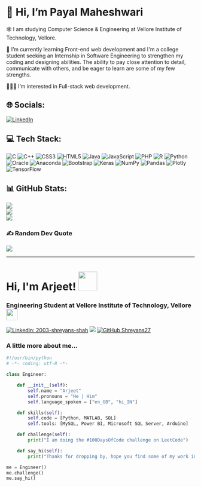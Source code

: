 # 👋 Hi, I’m Payal Maheshwari

🕸 I am studying Computer Science & Engineering at Vellore Institute of Technology, Vellore.

🌱 I’m currently learning Front-end web development and I'm a college student seeking an Internship in Software Engineering to strengthen my coding and designing abilities. The ability to pay close attention to detail, communicate with others, and be eager to learn are some of my few strengths.

👩🏻‍💻 I’m interested in Full-stack web development.

## 🌐 Socials:
[![LinkedIn](https://img.shields.io/badge/LinkedIn-%230077B5.svg?logo=linkedin&logoColor=white)](https://www.linkedin.com/in/payal-maheshwari-86a3521bb/) 

## 💻 Tech Stack:
![C](https://img.shields.io/badge/c-%2300599C.svg?style=for-the-badge&logo=c&logoColor=white) ![C++](https://img.shields.io/badge/c++-%2300599C.svg?style=for-the-badge&logo=c%2B%2B&logoColor=white) ![CSS3](https://img.shields.io/badge/css3-%231572B6.svg?style=for-the-badge&logo=css3&logoColor=white) ![HTML5](https://img.shields.io/badge/html5-%23E34F26.svg?style=for-the-badge&logo=html5&logoColor=white) ![Java](https://img.shields.io/badge/java-%23ED8B00.svg?style=for-the-badge&logo=java&logoColor=white) ![JavaScript](https://img.shields.io/badge/javascript-%23323330.svg?style=for-the-badge&logo=javascript&logoColor=%23F7DF1E) ![PHP](https://img.shields.io/badge/php-%23777BB4.svg?style=for-the-badge&logo=php&logoColor=white) ![R](https://img.shields.io/badge/r-%23276DC3.svg?style=for-the-badge&logo=r&logoColor=white) ![Python](https://img.shields.io/badge/python-3670A0?style=for-the-badge&logo=python&logoColor=ffdd54) ![Oracle](https://img.shields.io/badge/Oracle-F80000?style=for-the-badge&logo=oracle&logoColor=white) ![Anaconda](https://img.shields.io/badge/Anaconda-%2344A833.svg?style=for-the-badge&logo=anaconda&logoColor=white) ![Bootstrap](https://img.shields.io/badge/bootstrap-%23563D7C.svg?style=for-the-badge&logo=bootstrap&logoColor=white) ![Keras](https://img.shields.io/badge/Keras-%23D00000.svg?style=for-the-badge&logo=Keras&logoColor=white) ![NumPy](https://img.shields.io/badge/numpy-%23013243.svg?style=for-the-badge&logo=numpy&logoColor=white) ![Pandas](https://img.shields.io/badge/pandas-%23150458.svg?style=for-the-badge&logo=pandas&logoColor=white) ![Plotly](https://img.shields.io/badge/Plotly-%233F4F75.svg?style=for-the-badge&logo=plotly&logoColor=white) ![TensorFlow](https://img.shields.io/badge/TensorFlow-%23FF6F00.svg?style=for-the-badge&logo=TensorFlow&logoColor=white)

## 📊 GitHub Stats:
![](https://github-readme-stats.vercel.app/api?username=Payal-283&theme=onedark&hide_border=false&include_all_commits=false&count_private=false)<br/>
![](https://github-readme-streak-stats.herokuapp.com/?user=Payal-283&theme=onedark&hide_border=false)<br/>
![](https://github-readme-stats.vercel.app/api/top-langs/?username=Payal-283&theme=onedark&hide_border=false&include_all_commits=false&count_private=false&layout=compact)

### ✍️ Random Dev Quote
![](https://quotes-github-readme.vercel.app/api?type=horizontal&theme=radical)

---

# Hi, I'm Arjeet! <img src="https://media.giphy.com/media/v1.Y2lkPTc5MGI3NjExaHRkczY0MjF5bDY0a2VpbHRoaTR5MGVnYjBmdDdrZnY3dGkjhutfyfydt0cGFzcSZlcD12MV9pbnRlcm5hbF9naWZfYnlfaWQmY3Q9cw/v0dGnTDFgEr68myH0C/giphy.gif" width="50">

### Engineering Student at Vellore Institute of Technology, Vellore<img src="https://media.giphy.com/media/WUlplcMpOCEmTGBtBW/giphy.gif" width="30">

[![Linkedin: 2003-shreyans-shah](https://img.shields.io/badge/-Shreyans-blue?style=flat-square&logo=Linkedin&logoColor=white&link=https://www.linkedin.com/in/2003-shreyans-shah/)](https://www.linkedin.com/in/2003-shreyans-shah/)
![](https://visitor-badge.laobi.icu/badge?page_id=Shreyans27.Shreyans27)
[![GitHub Shreyans27](https://img.shields.io/github/followers/Shreyans27?label=followers&logo=Github)](https://github.com/Shreyans27)

### A little more about me...

```python
#!/usr/bin/python
# -*- coding: utf-8 -*-

class Engineer:

    def __init__(self):
        self.name = "Arjeet"
        self.pronouns = "He | Him"
        self.language_spoken = ["en_GB", "hi_IN"]

    def skills(self):
        self.code = [Python, MATLAB, SQL]
        self.tools: [MySQL, Power BI, Microsoft SQL Server, Arduino]

    def challenge(self):
        print("I am doing the #100DaysOfCode challenge on LeetCode")

    def say_hi(self):
        print("Thanks for dropping by, hope you find some of my work interesting.")

me = Engineer()
me.challenge()
me.say_hi()
